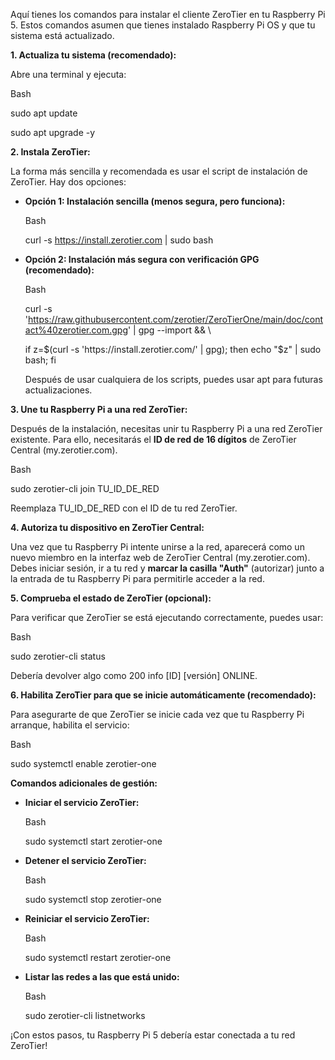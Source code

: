 Aquí tienes los comandos para instalar el cliente ZeroTier en tu Raspberry Pi 5. Estos comandos asumen que tienes instalado Raspberry Pi OS y que tu sistema está actualizado.

**1. Actualiza tu sistema (recomendado):**

Abre una terminal y ejecuta:

Bash

sudo apt update

sudo apt upgrade -y

**2. Instala ZeroTier:**

La forma más sencilla y recomendada es usar el script de instalación de ZeroTier. Hay dos opciones:

- **Opción 1: Instalación sencilla (menos segura, pero funciona):**

  Bash

  curl -s https://install.zerotier.com | sudo bash

- **Opción 2: Instalación más segura con verificación GPG (recomendado):**

  Bash

  curl -s 'https://raw.githubusercontent.com/zerotier/ZeroTierOne/main/doc/contact%40zerotier.com.gpg' | gpg --import && \

  if z=$(curl -s 'https://install.zerotier.com/' | gpg); then echo "$z" | sudo bash; fi

  Después de usar cualquiera de los scripts, puedes usar apt para futuras actualizaciones.

**3. Une tu Raspberry Pi a una red ZeroTier:**

Después de la instalación, necesitas unir tu Raspberry Pi a una red ZeroTier existente. Para ello, necesitarás el **ID de red de 16 dígitos** de ZeroTier Central (my.zerotier.com).

Bash

sudo zerotier-cli join TU\_ID\_DE\_RED

Reemplaza TU\_ID\_DE\_RED con el ID de tu red ZeroTier.

**4. Autoriza tu dispositivo en ZeroTier Central:**

Una vez que tu Raspberry Pi intente unirse a la red, aparecerá como un nuevo miembro en la interfaz web de ZeroTier Central (my.zerotier.com). Debes iniciar sesión, ir a tu red y **marcar la casilla "Auth"** (autorizar) junto a la entrada de tu Raspberry Pi para permitirle acceder a la red.

**5. Comprueba el estado de ZeroTier (opcional):**

Para verificar que ZeroTier se está ejecutando correctamente, puedes usar:

Bash

sudo zerotier-cli status

Debería devolver algo como 200 info [ID] [versión] ONLINE.

**6. Habilita ZeroTier para que se inicie automáticamente (recomendado):**

Para asegurarte de que ZeroTier se inicie cada vez que tu Raspberry Pi arranque, habilita el servicio:

Bash

sudo systemctl enable zerotier-one

**Comandos adicionales de gestión:**

- **Iniciar el servicio ZeroTier:** 

  Bash

  sudo systemctl start zerotier-one

- **Detener el servicio ZeroTier:** 

  Bash

  sudo systemctl stop zerotier-one

- **Reiniciar el servicio ZeroTier:** 

  Bash

  sudo systemctl restart zerotier-one

- **Listar las redes a las que está unido:** 

  Bash

  sudo zerotier-cli listnetworks

¡Con estos pasos, tu Raspberry Pi 5 debería estar conectada a tu red ZeroTier!

